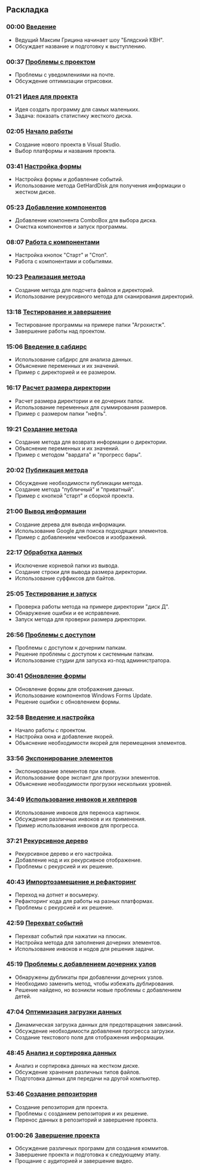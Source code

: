 ## Раскладка

### 00:00 [Введение](https://www.youtube.com/watch?v=1bBy3i7XpOU&t=0s)

- Ведущий Максим Грицина начинает шоу "Блядский КВН".
- Обсуждает название и подготовку к выступлению.

### 00:37 [Проблемы с проектом](https://www.youtube.com/watch?v=1bBy3i7XpOU&t=37s)

- Проблемы с уведомлениями на почте.
- Обсуждение оптимизации отрисовки.

### 01:21 [Идея для проекта](https://www.youtube.com/watch?v=1bBy3i7XpOU&t=81s)

- Идея создать программу для самых маленьких.
- Задача: показать статистику жесткого диска.

### 02:05 [Начало работы](https://www.youtube.com/watch?v=1bBy3i7XpOU&t=125s)

- Создание нового проекта в Visual Studio.
- Выбор платформы и названия проекта.

### 03:41 [Настройка формы](https://www.youtube.com/watch?v=1bBy3i7XpOU&t=221s)

- Настройка формы и добавление событий.
- Использование метода GetHardDisk для получения информации о жестком диске.

### 05:23 [Добавление компонентов](https://www.youtube.com/watch?v=1bBy3i7XpOU&t=323s)

- Добавление компонента ComboBox для выбора диска.
- Очистка компонентов и запуск программы.

### 08:07 [Работа с компонентами](https://www.youtube.com/watch?v=1bBy3i7XpOU&t=487s)

- Настройка кнопок "Старт" и "Стоп".
- Работа с компонентами и событиями.

### 10:23 [Реализация метода](https://www.youtube.com/watch?v=1bBy3i7XpOU&t=623s)

- Создание метода для подсчета файлов и директорий.
- Использование рекурсивного метода для сканирования директорий.

### 13:18 [Тестирование и завершение](https://www.youtube.com/watch?v=1bBy3i7XpOU&t=798s)

- Тестирование программы на примере папки "Агрохистж".
- Завершение работы над проектом.

### 15:06 [Введение в сабдирс](https://www.youtube.com/watch?v=1bBy3i7XpOU&t=906s)

- Использование сабдирс для анализа данных.
- Объяснение переменных и их значений.
- Пример с директорией и ее размером.

### 16:17 [Расчет размера директории](https://www.youtube.com/watch?v=1bBy3i7XpOU&t=977s)

- Расчет размера директории и ее дочерних папок.
- Использование переменных для суммирования размеров.
- Пример с размером папки "нефть".

### 19:21 [Создание метода](https://www.youtube.com/watch?v=1bBy3i7XpOU&t=1161s)

- Создание метода для возврата информации о директории.
- Объяснение переменных и их значений.
- Пример с методом "вардата" и "прогресс бары".

### 20:02 [Публикация метода](https://www.youtube.com/watch?v=1bBy3i7XpOU&t=1202s)

- Обсуждение необходимости публикации метода.
- Создание метода "публичный" и "приватный".
- Пример с кнопкой "старт" и сборкой проекта.

### 21:00 [Вывод информации](https://www.youtube.com/watch?v=1bBy3i7XpOU&t=1260s)

- Создание дерева для вывода информации.
- Использование Google для поиска подходящих элементов.
- Пример с добавлением чекбоксов и изображений.

### 22:17 [Обработка данных](https://www.youtube.com/watch?v=1bBy3i7XpOU&t=1337s)

- Исключение корневой папки из вывода.
- Создание строки для вывода размера директории.
- Использование суффиксов для байтов.

### 25:05 [Тестирование и запуск](https://www.youtube.com/watch?v=1bBy3i7XpOU&t=1505s)

- Проверка работы метода на примере директории "диск Д".
- Обнаружение ошибки и ее исправление.
- Запуск метода для проверки размера директории.

### 26:56 [Проблемы с доступом](https://www.youtube.com/watch?v=1bBy3i7XpOU&t=1616s)

- Проблемы с доступом к дочерним папкам.
- Решение проблемы с доступом к системным папкам.
- Использование студии для запуска из-под администратора.

### 30:41 [Обновление формы](https://www.youtube.com/watch?v=1bBy3i7XpOU&t=1841s)

- Обновление формы для отображения данных.
- Использование компонентов Windows Forms Update.
- Решение ошибки с обновлением формы.

### 32:58 [Введение и настройка](https://www.youtube.com/watch?v=1bBy3i7XpOU&t=1978s)

- Начало работы с проектом.
- Настройка окна и добавление якорей.
- Объяснение необходимости якорей для перемещения элементов.

### 33:56 [Экспонирование элементов](https://www.youtube.com/watch?v=1bBy3i7XpOU&t=2036s)

- Экспонирование элементов при клике.
- Использование форе экспант для прогрузки элементов.
- Объяснение необходимости прогрузки нескольких уровней.

### 34:49 [Использование инвоков и хелперов](https://www.youtube.com/watch?v=1bBy3i7XpOU&t=2089s)

- Использование инвоков для переноса картинок.
- Обсуждение различных инвоков и их применения.
- Пример использования инвоков для прогресса.

### 37:21 [Рекурсивное дерево](https://www.youtube.com/watch?v=1bBy3i7XpOU&t=2241s)

- Рекурсивное дерево и его настройка.
- Добавление нод и их рекурсивное отображение.
- Проблемы с рекурсией и их решение.

### 40:43 [Импортозамещение и рефакторинг](https://www.youtube.com/watch?v=1bBy3i7XpOU&t=2443s)

- Переход на дотнет и восьмерку.
- Рефакторинг кода для работы на разных платформах.
- Проблемы с рекурсией и их решение.

### 42:59 [Перехват событий](https://www.youtube.com/watch?v=1bBy3i7XpOU&t=2579s)

- Перехват событий при нажатии на плюсик.
- Настройка метода для заполнения дочерних элементов.
- Использование инвоков и нодов для решения задачи.

### 45:19 [Проблемы с добавлением дочерних узлов](https://www.youtube.com/watch?v=1bBy3i7XpOU&t=2719s)

- Обнаружены дубликаты при добавлении дочерних узлов.
- Необходимо заменить метод, чтобы избежать дублирования.
- Решение найдено, но возникли новые проблемы с добавлением детей.

### 47:04 [Оптимизация загрузки данных](https://www.youtube.com/watch?v=1bBy3i7XpOU&t=2824s)

- Динамическая загрузка данных для предотвращения зависаний.
- Обсуждение необходимости добавления прогресса загрузки.
- Создание текстового поля для отображения информации.

### 48:45 [Анализ и сортировка данных](https://www.youtube.com/watch?v=1bBy3i7XpOU&t=2925s)

- Анализ и сортировка данных на жестком диске.
- Обсуждение хранения различных типов файлов.
- Подготовка данных для передачи на другой компьютер.

### 53:46 [Создание репозитория](https://www.youtube.com/watch?v=1bBy3i7XpOU&t=3226s)

- Создание репозитория для проекта.
- Проблемы с созданием репозитория и их решение.
- Перенос данных в репозиторий и завершение проекта.

### 01:00:26 [Завершение проекта](https://www.youtube.com/watch?v=1bBy3i7XpOU&t=3626s)

- Обсуждение различных программ для создания коммитов.
- Завершение проекта и подготовка к следующему этапу.
- Прощание с аудиторией и завершение видео.
